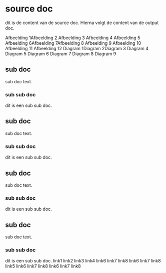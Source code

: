 
# source doc

dit is de content van de source doc. Hierna volgt de content van de output doc.


Afbeelding 1Afbeelding 2
Afbeelding 3
Afbeelding 4
Afbeelding 5
Afbeelding 6Afbeelding 7Afbeelding 8
Afbeelding 9 Afbeelding 10 Afbeelding 11     Afbeelding 12
Diagram 1Diagram 2Diagram 3
Diagram 4
Diagram 5
Diagram 6        Diagram 7                            Diagram 8
Diagram 9

## sub doc

sub doc text.
### sub sub doc

dit is een sub sub doc.

## sub doc

sub doc text.
### sub sub doc

dit is een sub sub doc.
## sub doc

sub doc text.
### sub sub doc

dit is een sub sub doc.

## sub doc

sub doc text.
### sub sub doc

dit is een sub sub doc.
link1
link2
link3
link4
link6
link7
link8
link6
link7
link8
link5
link6
link7
link8
link6
link7
link8
